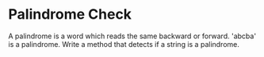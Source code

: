 # Palindrome Check
A palindrome is a word which reads the same backward or forward. 'abcba' is a palindrome.
Write a method that detects if a string is a palindrome.
